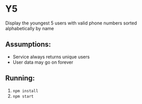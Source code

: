 # Y5

Display the youngest 5 users with valid phone numbers sorted alphabetically by name

## Assumptions:
  - Service always returns unique users
  - User data may go on forever

## Running:
1. `npm install`
2. `npm start`
